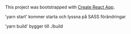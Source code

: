 This project was bootstrapped with [Create React App](https://github.com/facebookincubator/create-react-app).

'yarn start' kommer starta och lyssna på SASS förändringar

'yarn build' bygger till ./build

